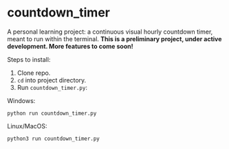 # countdown_timer

A personal learning project: a continuous visual hourly countdown timer, meant to run within the terminal.
**This is a preliminary project, under active development. More features to come soon!**

Steps to install:

1. Clone repo.
2. `cd` into project directory.
3. Run `countdown_timer.py`:

Windows:
```
python run countdown_timer.py
```

Linux/MacOS:
```
python3 run countdown_timer.py
```